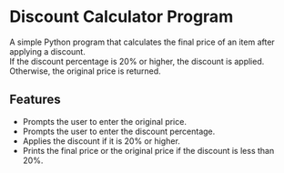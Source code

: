 # Discount Calculator Program

A simple Python program that calculates the final price of an item after applying a discount.  
If the discount percentage is 20% or higher, the discount is applied. Otherwise, the original price is returned.

## Features

- Prompts the user to enter the original price.
- Prompts the user to enter the discount percentage.
- Applies the discount if it is 20% or higher.
- Prints the final price or the original price if the discount is less than 20%.



